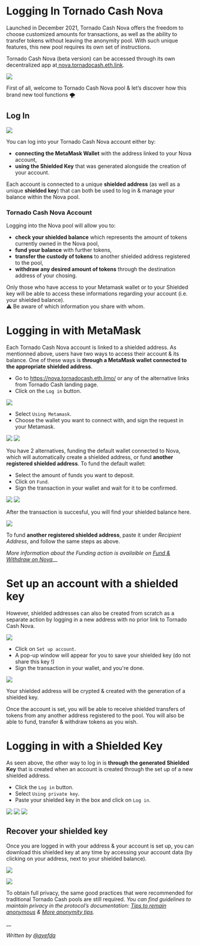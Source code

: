 # Logging In Tornado Cash Nova

Launched in December 2021, Tornado Cash Nova offers the freedom to choose customized amounts for transactions, as well as the ability to transfer tokens without leaving the anonymity pool. With such unique features, this new pool requires its own set of instructions.

Tornado Cash Nova (beta version) can be accessed through its own decentralized app at[ nova.tornadocash.eth.link](https://nova.tornadocash.eth.link).

![](https://i.imgur.com/F8pojDs.png)

First of all, welcome to Tornado Cash Nova pool & let’s discover how this brand new tool functions 🌪

## Log In <a href="#log-in-nova" id="log-in-nova"></a>

![](https://i.imgur.com/uHPTk13.png)

You can log into your Tornado Cash Nova account either by:

* **connecting the MetaMask Wallet** with the address linked to your Nova account,
* **using the Shielded Key** that was generated alongside the creation of your account.

Each account is connected to a unique **shielded address** (as well as a unique **shielded key**) that can both be used to log in & manage your balance within the Nova pool.

### Tornado Cash Nova Account <a href="#tornado-cash-nova-account" id="tornado-cash-nova-account"></a>

Logging into the Nova pool will allow you to:

* **check your shielded balance** which represents the amount of tokens currently owned in the Nova pool,
* **fund your balance** with further tokens,
* **transfer the custody of tokens** to another shielded address registered to the pool,
* **withdraw any desired amount of tokens** through the destination address of your chosing.

Only those who have access to your Metamask wallet or to your Shielded key will be able to access these informations regarding your account (i.e. your shielded balance).\
⚠️ Be aware of which information you share with whom.

# Logging in with MetaMask <a href="#metamask-wallet" id="metamask-wallet"></a>

Each Tornado Cash Nova account is linked to a shielded address. As mentionned above, users have two ways to access their account & its balance. One of these ways is **through a MetaMask wallet connected to the appropriate shielded address**.

* Go to https://nova.tornadocash.eth.limo/ or any of the alternative links from Tornado Cash landing page.
* Click on the `Log in` button.

![](https://imgur.com/aSjaNa4.png)

* Select `Using Metamask`.
* Choose the wallet you want to connect with, and sign the request in your Metamask.

![](https://imgur.com/AXB0bYR.png) ![](https://imgur.com/Anb2KI4.png)

You have 2 alternatives, funding the default wallet connected to Nova, which will automatically create a shielded address, or fund **another registered shielded address**.
To fund the default wallet:
* Select the amount of funds you want to deposit.
* Click on `Fund`.
* Sign the transaction in your wallet and wait for it to be confirmed.

![](https://imgur.com/scB6sMs.png) ![](https://imgur.com/Be2mNGG.png)

After the transaction is succesful, you will find your shielded balance here.

![](https://imgur.com/LllWMQT.png)

To fund **another registered shielded address**, paste it under *Recipient Address*, and follow the same steps as above.

_More information about the Funding action is availaible on_ [_Fund & Withdraw on Nova_](fund-and-withdraw-on-nova.md)__


# Set up an account with a shielded key

However, shielded addresses can also be created from scratch as a separate action by logging in a new address with no prior link to Tornado Cash Nova.

![](https://imgur.com/RuFVU1R.png)

* Click on `Set up account`.
* A pop-up window will appear for you to save your shielded key (do not share this key !)
* Sign the transaction in your wallet, and you're done.

![](https://imgur.com/YKiLFKv.png)

Your shielded address will be crypted & created with the generation of a shielded key.

Once the account is set, you will be able to receive shielded transfers of tokens from any another address registered to the pool. You will also be able to fund, transfer & withdraw tokens as you wish.

# Logging in with a Shielded Key <a href="#shielded-key" id="shielded-key"></a>

As seen above, the other way to log in is **through the generated Shielded Key** that is created when an account is created through the set up of a new shielded address.

* Click the `Log in` button.
* Select `Using private key`.
* Paste your shielded key in the box and click on `Log in`.

![](https://imgur.com/aSjaNa4.png)
![](https://imgur.com/cuAfYUN.png) ![](https://imgur.com/6gWPr0C.png)

## Recover your shielded key

Once you are logged in with your address & your account is set up, you can download this shielded key at any time by accessing your account data (by clicking on your address, next to your shielded balance).

![](https://i.imgur.com/RFac1HU.png)

![](https://i.imgur.com/F2Scf8w.png)

To obtain full privacy, the same good practices that were recommended for traditional Tornado Cash pools are still required. _You can find guidelines to maintain privacy in the protocol’s documentation:_ [_Tips to remain anonymous_](../general/tips-to-remain-anonymous.md) _&_ [_More anonymity tips_](more-anonymity-tips.md)_._

\_\_

_Written by_ [_@ayefda_](https://torn.community/u/ayefda)
